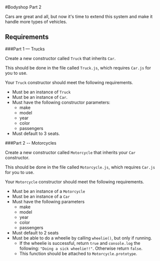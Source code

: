 #Bodyshop Part 2

Cars are great and all, but now it's time to extend this system and make it handle more types of vehicles.

## Requirements

###Part 1 &mdash; Trucks

Create a new constructor called `Truck` that inherits `Car`.

This should be done in the file called `Truck.js`, which requires `Car.js` for you to use.

Your `Truck` constructor should meet the following requirements.

* Must be an instance of `Truck`
* Must be an instance of `Car`.
* Must have the following constructor parameters:
  * make
  * model
  * year
  * color
  * passengers
* Must default to 3 seats.

###Part 2 -- Motorcycles

Create a new constructor called `Motorcycle` that inherits your `Car` constructor.

This should be done in the file called `Motorcycle.js`, which requires `Car.js` for you to use.

Your `Motorcycle` constructor should meet the following requirements.

* Must be an instance of a `Motorcycle`
* Must be an instance of a `Car`
* Must have the following parameters
  * make
  * model
  * year
  * color
  * passengers
* Must default to 2 seats
* Must be able to do a wheelie by calling `wheelie()`, but only if running.
  * If the wheelie is successful, return `true` and `console.log` the following: `"Doing a sick wheelie!!"`. Otherwise return `false`.
  * This function should be attached to `Motorcycle.prototype`.
